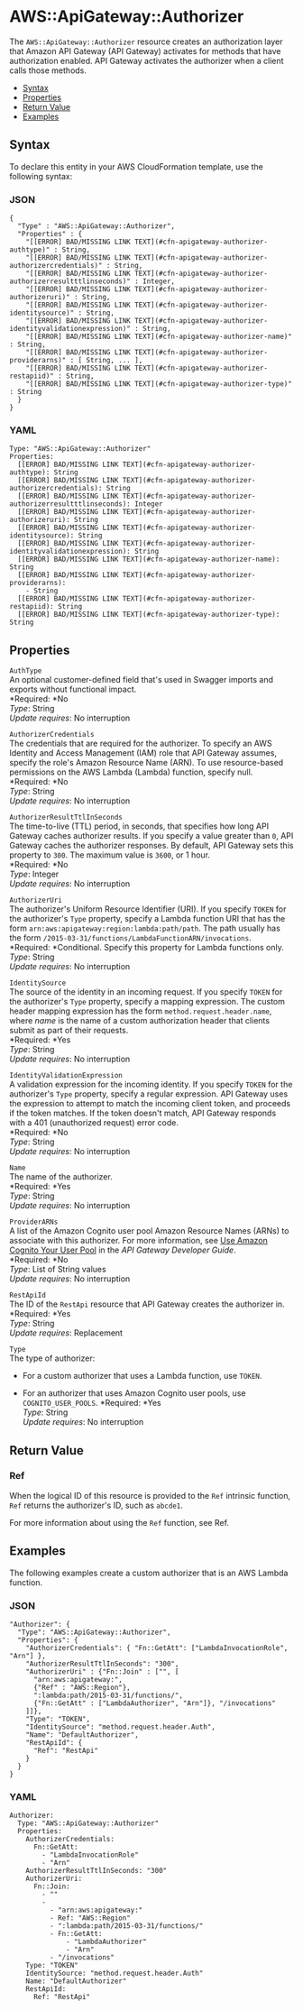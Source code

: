 # AWS::ApiGateway::Authorizer<a name="aws-resource-apigateway-authorizer"></a>

The `AWS::ApiGateway::Authorizer` resource creates an authorization layer that Amazon API Gateway \(API Gateway\) activates for methods that have authorization enabled\. API Gateway activates the authorizer when a client calls those methods\.


+ [Syntax](#aws-resource-apigateway-authorizer-syntax)
+ [Properties](#w3ab2c21c10c22b9)
+ [Return Value](#w3ab2c21c10c22c11)
+ [Examples](#w3ab2c21c10c22c13)

## Syntax<a name="aws-resource-apigateway-authorizer-syntax"></a>

To declare this entity in your AWS CloudFormation template, use the following syntax:

### JSON<a name="aws-resource-apigateway-authorizer-syntax.json"></a>

```
{
  "Type" : "AWS::ApiGateway::Authorizer",
  "Properties" : {
    "[[ERROR] BAD/MISSING LINK TEXT](#cfn-apigateway-authorizer-authtype)" : String,
    "[[ERROR] BAD/MISSING LINK TEXT](#cfn-apigateway-authorizer-authorizercredentials)" : String,
    "[[ERROR] BAD/MISSING LINK TEXT](#cfn-apigateway-authorizer-authorizerresultttlinseconds)" : Integer,
    "[[ERROR] BAD/MISSING LINK TEXT](#cfn-apigateway-authorizer-authorizeruri)" : String,
    "[[ERROR] BAD/MISSING LINK TEXT](#cfn-apigateway-authorizer-identitysource)" : String,
    "[[ERROR] BAD/MISSING LINK TEXT](#cfn-apigateway-authorizer-identityvalidationexpression)" : String,
    "[[ERROR] BAD/MISSING LINK TEXT](#cfn-apigateway-authorizer-name)" : String,
    "[[ERROR] BAD/MISSING LINK TEXT](#cfn-apigateway-authorizer-providerarns)" : [ String, ... ],
    "[[ERROR] BAD/MISSING LINK TEXT](#cfn-apigateway-authorizer-restapiid)" : String,
    "[[ERROR] BAD/MISSING LINK TEXT](#cfn-apigateway-authorizer-type)" : String
  }
}
```

### YAML<a name="aws-resource-apigateway-authorizer-syntax.yaml"></a>

```
Type: "AWS::ApiGateway::Authorizer"
Properties:
  [[ERROR] BAD/MISSING LINK TEXT](#cfn-apigateway-authorizer-authtype): String
  [[ERROR] BAD/MISSING LINK TEXT](#cfn-apigateway-authorizer-authorizercredentials): String
  [[ERROR] BAD/MISSING LINK TEXT](#cfn-apigateway-authorizer-authorizerresultttlinseconds): Integer
  [[ERROR] BAD/MISSING LINK TEXT](#cfn-apigateway-authorizer-authorizeruri): String
  [[ERROR] BAD/MISSING LINK TEXT](#cfn-apigateway-authorizer-identitysource): String
  [[ERROR] BAD/MISSING LINK TEXT](#cfn-apigateway-authorizer-identityvalidationexpression): String
  [[ERROR] BAD/MISSING LINK TEXT](#cfn-apigateway-authorizer-name): String
  [[ERROR] BAD/MISSING LINK TEXT](#cfn-apigateway-authorizer-providerarns):
    - String
  [[ERROR] BAD/MISSING LINK TEXT](#cfn-apigateway-authorizer-restapiid): String
  [[ERROR] BAD/MISSING LINK TEXT](#cfn-apigateway-authorizer-type): String
```

## Properties<a name="w3ab2c21c10c22b9"></a>

`AuthType`  
An optional customer\-defined field that's used in Swagger imports and exports without functional impact\.  
*Required: *No  
*Type*: String  
*Update requires*: No interruption

`AuthorizerCredentials`  
The credentials that are required for the authorizer\. To specify an AWS Identity and Access Management \(IAM\) role that API Gateway assumes, specify the role's Amazon Resource Name \(ARN\)\. To use resource\-based permissions on the AWS Lambda \(Lambda\) function, specify null\.  
*Required: *No  
*Type*: String  
*Update requires*: No interruption

`AuthorizerResultTtlInSeconds`  
The time\-to\-live \(TTL\) period, in seconds, that specifies how long API Gateway caches authorizer results\. If you specify a value greater than `0`, API Gateway caches the authorizer responses\. By default, API Gateway sets this property to `300`\. The maximum value is `3600`, or 1 hour\.  
*Required: *No  
*Type*: Integer  
*Update requires*: No interruption

`AuthorizerUri`  
The authorizer's Uniform Resource Identifier \(URI\)\. If you specify `TOKEN` for the authorizer's `Type` property, specify a Lambda function URI that has the form `arn:aws:apigateway:region:lambda:path/path`\. The path usually has the form `/2015-03-31/functions/LambdaFunctionARN/invocations`\.  
*Required: *Conditional\. Specify this property for Lambda functions only\.  
*Type*: String  
*Update requires*: No interruption

`IdentitySource`  
The source of the identity in an incoming request\. If you specify `TOKEN` for the authorizer's `Type` property, specify a mapping expression\. The custom header mapping expression has the form `method.request.header.name`, where *name* is the name of a custom authorization header that clients submit as part of their requests\.  
*Required: *Yes  
*Type*: String  
*Update requires*: No interruption

`IdentityValidationExpression`  
A validation expression for the incoming identity\. If you specify `TOKEN` for the authorizer's `Type` property, specify a regular expression\. API Gateway uses the expression to attempt to match the incoming client token, and proceeds if the token matches\. If the token doesn't match, API Gateway responds with a 401 \(unauthorized request\) error code\.  
*Required: *No  
*Type*: String  
*Update requires*: No interruption

`Name`  
The name of the authorizer\.  
*Required: *Yes  
*Type*: String  
*Update requires*: No interruption

`ProviderARNs`  
A list of the Amazon Cognito user pool Amazon Resource Names \(ARNs\) to associate with this authorizer\. For more information, see [Use Amazon Cognito Your User Pool](http://docs.aws.amazon.com/apigateway/latest/developerguide/apigateway-integrate-with-cognito.html#apigateway-enable-cognito-user-pool) in the *API Gateway Developer Guide*\.  
*Required: *No  
*Type*: List of String values  
*Update requires*: No interruption

`RestApiId`  
The ID of the `RestApi` resource that API Gateway creates the authorizer in\.  
*Required: *Yes  
*Type*: String  
*Update requires*: Replacement

`Type`  
The type of authorizer:  

+ For a custom authorizer that uses a Lambda function, use `TOKEN`\.

+ For an authorizer that uses Amazon Cognito user pools, use `COGNITO_USER_POOLS`\.
*Required: *Yes  
*Type*: String  
*Update requires*: No interruption

## Return Value<a name="w3ab2c21c10c22c11"></a>

### Ref<a name="w3ab2c21c10c22c11b2"></a>

When the logical ID of this resource is provided to the `Ref` intrinsic function, `Ref` returns the authorizer's ID, such as `abcde1`\.

For more information about using the `Ref` function, see Ref\.

## Examples<a name="w3ab2c21c10c22c13"></a>

The following examples create a custom authorizer that is an AWS Lambda function\.

### JSON<a name="aws-resource-apigateway-authorizer-example.json"></a>

```
"Authorizer": {
  "Type": "AWS::ApiGateway::Authorizer",
  "Properties": {
    "AuthorizerCredentials": { "Fn::GetAtt": ["LambdaInvocationRole", "Arn"] },
    "AuthorizerResultTtlInSeconds": "300",
    "AuthorizerUri" : {"Fn::Join" : ["", [
      "arn:aws:apigateway:",
      {"Ref" : "AWS::Region"},
      ":lambda:path/2015-03-31/functions/",
      {"Fn::GetAtt" : ["LambdaAuthorizer", "Arn"]}, "/invocations"
    ]]},
    "Type": "TOKEN",
    "IdentitySource": "method.request.header.Auth",
    "Name": "DefaultAuthorizer",
    "RestApiId": {
      "Ref": "RestApi"
    }
  }
}
```

### YAML<a name="aws-resource-apigateway-authorizer-example.yaml"></a>

```
Authorizer: 
  Type: "AWS::ApiGateway::Authorizer"
  Properties: 
    AuthorizerCredentials: 
      Fn::GetAtt: 
        - "LambdaInvocationRole"
        - "Arn"
    AuthorizerResultTtlInSeconds: "300"
    AuthorizerUri: 
      Fn::Join: 
        - ""
        - 
          - "arn:aws:apigateway:"
          - Ref: "AWS::Region"
          - ":lambda:path/2015-03-31/functions/"
          - Fn::GetAtt: 
              - "LambdaAuthorizer"
              - "Arn"
          - "/invocations"
    Type: "TOKEN"
    IdentitySource: "method.request.header.Auth"
    Name: "DefaultAuthorizer"
    RestApiId: 
      Ref: "RestApi"
```